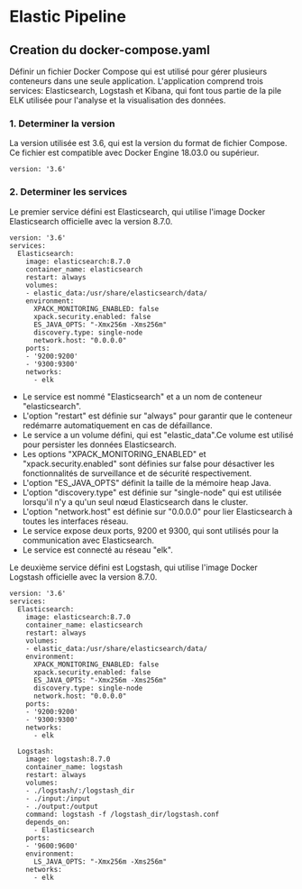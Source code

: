 # Elastic Pipeline

## Creation du docker-compose.yaml

Définir un fichier Docker Compose qui est utilisé pour gérer plusieurs conteneurs dans une seule application. 
L'application comprend trois services: Elasticsearch, Logstash et Kibana, qui font tous partie de la pile ELK utilisée pour l'analyse et la visualisation des données.

### 1. Determiner la version

La version utilisée est 3.6, qui est la version du format de fichier Compose. Ce fichier est compatible avec Docker Engine 18.03.0 ou supérieur.

```
version: '3.6'
```

### 2. Determiner les services

Le premier service défini est Elasticsearch, qui utilise l'image Docker Elasticsearch officielle avec la version 8.7.0.

```
version: '3.6'
services:
  Elasticsearch:
    image: elasticsearch:8.7.0
    container_name: elasticsearch
    restart: always
    volumes:
    - elastic_data:/usr/share/elasticsearch/data/
    environment:
      XPACK_MONITORING_ENABLED: false
      xpack.security.enabled: false
      ES_JAVA_OPTS: "-Xmx256m -Xms256m"
      discovery.type: single-node
      network.host: "0.0.0.0" 
    ports:
    - '9200:9200'
    - '9300:9300'
    networks:
      - elk
```
* Le service est nommé "Elasticsearch" et a un nom de conteneur "elasticsearch". 
* L'option "restart" est définie sur "always" pour garantir que le conteneur redémarre automatiquement en cas de défaillance. 
* Le service a un volume défini, qui est "elastic_data".Ce volume est utilisé pour persister les données Elasticsearch. 
* Les options "XPACK_MONITORING_ENABLED" et "xpack.security.enabled" sont définies sur false pour désactiver les fonctionnalités de surveillance et de sécurité respectivement. 
* L'option "ES_JAVA_OPTS" définit la taille de la mémoire heap Java. 
* L'option "discovery.type" est définie sur "single-node" qui est utilisée lorsqu'il n'y a qu'un seul nœud Elasticsearch dans le cluster. 
* L'option "network.host" est définie sur "0.0.0.0" pour lier Elasticsearch à toutes les interfaces réseau. 
* Le service expose deux ports, 9200 et 9300, qui sont utilisés pour la communication avec Elasticsearch. 
* Le service est connecté au réseau "elk".

Le deuxième service défini est Logstash, qui utilise l'image Docker Logstash officielle avec la version 8.7.0.

```
version: '3.6'
services:
  Elasticsearch:
    image: elasticsearch:8.7.0
    container_name: elasticsearch
    restart: always
    volumes:
    - elastic_data:/usr/share/elasticsearch/data/
    environment:
      XPACK_MONITORING_ENABLED: false
      xpack.security.enabled: false
      ES_JAVA_OPTS: "-Xmx256m -Xms256m"
      discovery.type: single-node
      network.host: "0.0.0.0" 
    ports:
    - '9200:9200'
    - '9300:9300'
    networks:
      - elk

  Logstash:
    image: logstash:8.7.0
    container_name: logstash
    restart: always
    volumes:
    - ./logstash/:/logstash_dir
    - ./input:/input
    - ./output:/output
    command: logstash -f /logstash_dir/logstash.conf 
    depends_on:
      - Elasticsearch
    ports:
    - '9600:9600'
    environment:
      LS_JAVA_OPTS: "-Xmx256m -Xms256m"
    networks:
      - elk
```
